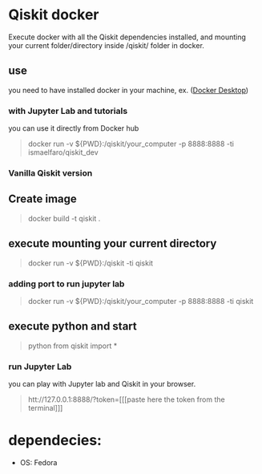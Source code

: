 # Qiskit docker

Execute docker with all the Qiskit dependencies installed, and mounting your current folder/directory inside /qiskit/ folder in docker.

## use

you need to have installed docker in your machine, ex. ([Docker Desktop](https://www.docker.com/products/docker-desktop))

### with Jupyter Lab and tutorials

you can use it directly from Docker hub

> docker run -v ${PWD}:/qiskit/your_computer -p 8888:8888 -ti ismaelfaro/qiskit_dev

### Vanilla Qiskit version

## Create image

> docker build -t qiskit .

## execute mounting your current directory

> docker run -v ${PWD}:/qiskit -ti qiskit

### adding port to run jupyter lab

> docker run -v ${PWD}:/qiskit/your_computer -p 8888:8888 -ti qiskit

## execute python and start

> python
> from qiskit import *

### run Jupyter Lab

you can play with Jupyter lab and Qiskit in your browser.
> htt://127.0.0.1:8888/?token=[[[paste here the token from the terminal]]]


# dependecies:
- OS: Fedora
